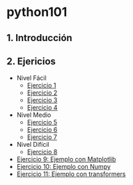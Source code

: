 # python101

## 1. Introducción

## 2. Ejericios

- Nivel Fácil
  - [Ejercicio 1](01-fabrica-de-juguetes.ipynb)
  - [Ejercicio 2](02-taller-de-santa.ipynb)
  - [Ejercicio 3](03-elfo-travieso.ipynb)
  - [Ejercicio 4](04-renos-de-santa.ipynb)
- Nivel Medio
  - [Ejercicio 5](05-decode.ipynb)
  - [Ejercicio 6](06-trineo-electrico.ipynb)
  - [Ejercicio 7](07-acertijos.ipynb)
- Nivel Difícil
  - [Ejercicio 8](08-unicode2023.ipynb)
- [Ejercicio 9: Ejemplo con Matplotlib](09-plot.ipynb)
- [Ejercicio 10: Ejemplo con Numpy](10-puzzle.ipynb)
- [Ejercicio 11: Ejemplo con transformers](10-transformers.ipynb)